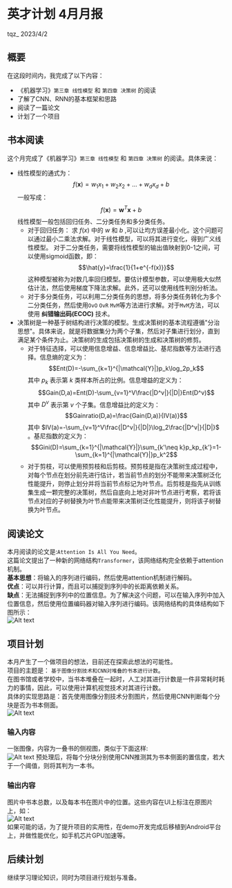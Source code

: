 # **英才计划 4月月报**
tqz_ 2023/4/2
## **概要**
在这段时间内，我完成了以下内容：
- 《机器学习》`第三章 线性模型` 和 `第四章 决策树` 的阅读
- 了解了CNN、RNN的基本框架和思路
- 阅读了一篇论文
- 计划了一个项目
## **书本阅读**
这个月完成了《机器学习》`第三章 线性模型` 和 `第四章 决策树` 的阅读。具体来说：
- 线性模型的通式为：
$$f(\boldsymbol{x}) = w_1x_1+w_2x_2+\ldots+w_dx_d+b$$
一般写成：
$$f(\boldsymbol{x})=\boldsymbol{w}^T\boldsymbol{x}+b$$
线性模型一般包括回归任务、二分类任务和多分类任务。
  - 对于回归任务：
求 
$f(x)$
中的 
$w$
和 
$b$
,可以让均方误差最小化。这个问题可以通过最小二乘法求解。对于线性模型，可以将其进行变化，得到广义线性模型。
对于二分类任务，需要将线性模型的输出值映射到0-1之间，可以使用sigmoid函数，即：
$$\hat{y}=\frac{1}{1+e^{-f(x)}}$$
这种模型被称为对数几率回归模型。要估计模型参数，可以使用极大似然估计法，然后使用梯度下降法求解。此外，还可以使用线性判别分析法。
  - 对于多分类任务，可以利用二分类任务的思想，将多分类任务转化为多个二分类任务，然后使用`OvO` `OvR` `MvM`等方法进行求解。对于`MvM`方法，可以使用 **纠错输出码(ECOC)** 技术。
- 决策树是一种基于树结构进行决策的模型。生成决策树的基本流程遵循"分治思想"。具体来说，就是将数据集分为两个子集，然后对子集进行划分，直到满足某个条件为止。决策树的生成包括决策树的生成和决策树的修剪。
  - 对于特征选择，可以使用信息增益、信息增益比、基尼指数等方法进行选择。信息熵的定义为：
$$Ent(D)=-\sum_{k=1}^{|\mathcal{Y}|}p_k\log_2p_k$$
其中
$p_k$
表示第
$k$
类样本所占的比例。信息增益的定义为：
$$Gain(D,a)=Ent(D)-\sum_{v=1}^V\frac{|D^v|}{|D|}Ent(D^v)$$
其中
$D^v$
表示第
$v$
个子集。信息增益比的定义为：
$$Gainratio(D,a)=\frac{Gain(D,a)}{IV(a)}$$
其中
$IV(a)=-\sum_{v=1}^V\frac{|D^v|}{|D|}\log_2\frac{|D^v|}{|D|}$
。基尼指数的定义为：
$$Gini(D)=\sum_{k=1}^{|\mathcal{Y}|}\sum_{k'\neq k}p_kp_{k'}=1-\sum_{k=1}^{|\mathcal{Y}|}p_k^2$$
  - 对于剪枝，可以使用预剪枝和后剪枝。预剪枝是指在决策树生成过程中，对每个节点在划分前先进行估计，若当前节点的划分不能带来决策树泛化性能提升，则停止划分并将当前节点标记为叶节点。后剪枝是指先从训练集生成一颗完整的决策树，然后自底向上地对非叶节点进行考察，若将该节点对应的子树替换为叶节点能带来决策树泛化性能提升，则将该子树替换为叶节点。
## **阅读论文**
本月阅读的论文是:`Attention Is All You Need`。  
这篇论文提出了一种新的网络结构`Transformer`，该网络结构完全依赖于attention机制。  
**基本思想**：将输入的序列进行编码，然后使用attention机制进行解码。  
**优点**：可以并行计算，而且可以捕捉到序列中的长距离依赖关系。  
**缺点**：无法捕捉到序列中的位置信息。为了解决这个问题，可以在输入序列中加入位置信息，然后使用位置编码器对输入序列进行编码。该网络结构的具体结构如下图所示：  
![Alt text](img-4/img.jpg)
## **项目计划**
本月产生了一个做项目的想法，目前还在探索此想法的可能性。    
项目的主题是： `基于图像分割技术和CNN对堆叠的书本进行计数`。    
在图书馆或者学校中，当书本堆叠在一起时，人工对其进行计数是一件非常耗时耗力的事情，因此，可以使用计算机视觉技术对其进行计数。  
具体的实现思路是：首先使用图像分割技术分割图片，然后使用CNN判断每个分块是否为书本侧面。  
![Alt text](img-4/img2.jpg)
### **输入内容**
一张图像，内容为一叠书的侧视图，类似于下面这样:  
![Alt text](img-4/img3.webp)
预处理后，将每个分块分别使用CNN推测其为书本侧面的置信度，若大于一个阈值，则将其判为一本书。
### **输出内容**
图片中书本总数，以及每本书在图片中的位置。这些内容在UI上标注在原图片上，如：  
![Alt text](img-4/img4.jpg)  
如果可能的话，为了提升项目的实用性，在demo开发完成后移植到Android平台上，并做性能优化，如手机芯片GPU加速等。
## **后续计划**
继续学习理论知识，同时为项目进行规划与准备。
